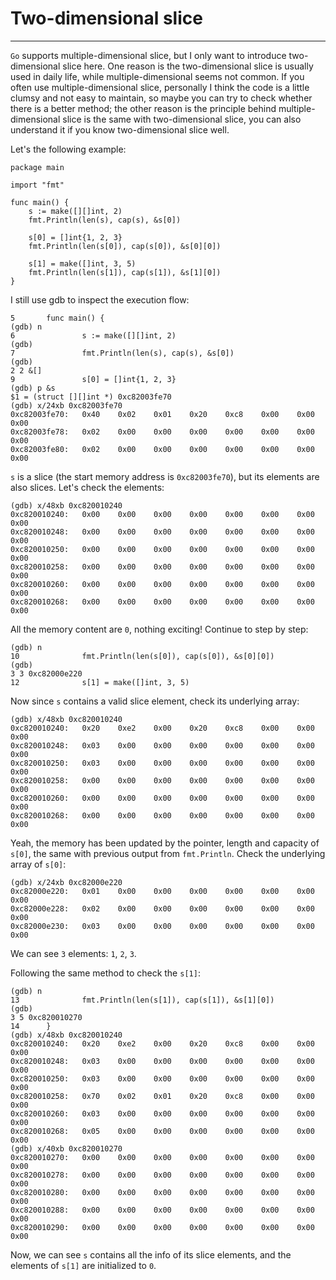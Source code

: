 # Two-dimensional slice
----
`Go` supports multiple-dimensional slice, but I only want to introduce two-dimensional slice here. One reason is the two-dimensional slice is usually used in daily life, while multiple-dimensional seems not common. If you often use multiple-dimensional slice, personally I think the code is a little clumsy and not easy to maintain, so maybe you can try to check whether there is a better method; the other reason is the principle behind multiple-dimensional slice is the same with two-dimensional slice, you can also understand it if you know two-dimensional slice well.  

Let's the following example:  

	package main
	
	import "fmt"
	
	func main() {
		s := make([][]int, 2)
		fmt.Println(len(s), cap(s), &s[0])
	
		s[0] = []int{1, 2, 3}
		fmt.Println(len(s[0]), cap(s[0]), &s[0][0])
	
		s[1] = make([]int, 3, 5)
		fmt.Println(len(s[1]), cap(s[1]), &s[1][0])
	}

I still use gdb to inspect the execution flow:  

	5       func main() {
	(gdb) n
	6               s := make([][]int, 2)
	(gdb)
	7               fmt.Println(len(s), cap(s), &s[0])
	(gdb)
	2 2 &[]
	9               s[0] = []int{1, 2, 3}
	(gdb) p &s
	$1 = (struct [][]int *) 0xc82003fe70
	(gdb) x/24xb 0xc82003fe70
	0xc82003fe70:   0x40    0x02    0x01    0x20    0xc8    0x00    0x00    0x00
	0xc82003fe78:   0x02    0x00    0x00    0x00    0x00    0x00    0x00    0x00
	0xc82003fe80:   0x02    0x00    0x00    0x00    0x00    0x00    0x00    0x00
`s` is a slice (the start memory address is `0xc82003fe70`), but its elements are also slices. Let's check the elements:  

	(gdb) x/48xb 0xc820010240
	0xc820010240:   0x00    0x00    0x00    0x00    0x00    0x00    0x00    0x00
	0xc820010248:   0x00    0x00    0x00    0x00    0x00    0x00    0x00    0x00
	0xc820010250:   0x00    0x00    0x00    0x00    0x00    0x00    0x00    0x00
	0xc820010258:   0x00    0x00    0x00    0x00    0x00    0x00    0x00    0x00
	0xc820010260:   0x00    0x00    0x00    0x00    0x00    0x00    0x00    0x00
	0xc820010268:   0x00    0x00    0x00    0x00    0x00    0x00    0x00    0x00
All the memory content are `0`, nothing exciting! Continue to step by step:  

	(gdb) n
	10              fmt.Println(len(s[0]), cap(s[0]), &s[0][0])
	(gdb)
	3 3 0xc82000e220
	12              s[1] = make([]int, 3, 5)
Now since `s` contains a valid slice element, check its underlying array:  
 
	(gdb) x/48xb 0xc820010240
	0xc820010240:   0x20    0xe2    0x00    0x20    0xc8    0x00    0x00    0x00
	0xc820010248:   0x03    0x00    0x00    0x00    0x00    0x00    0x00    0x00
	0xc820010250:   0x03    0x00    0x00    0x00    0x00    0x00    0x00    0x00
	0xc820010258:   0x00    0x00    0x00    0x00    0x00    0x00    0x00    0x00
	0xc820010260:   0x00    0x00    0x00    0x00    0x00    0x00    0x00    0x00
	0xc820010268:   0x00    0x00    0x00    0x00    0x00    0x00    0x00    0x00
Yeah, the memory has been updated by the pointer, length and capacity of `s[0]`, the same with previous output from `fmt.Println`. Check the underlying array of `s[0]`:  

	(gdb) x/24xb 0xc82000e220
	0xc82000e220:   0x01    0x00    0x00    0x00    0x00    0x00    0x00    0x00
	0xc82000e228:   0x02    0x00    0x00    0x00    0x00    0x00    0x00    0x00
	0xc82000e230:   0x03    0x00    0x00    0x00    0x00    0x00    0x00    0x00

We can see `3` elements: `1`, `2`, `3`.  

Following the same method to check the `s[1]`:  

	(gdb) n
	13              fmt.Println(len(s[1]), cap(s[1]), &s[1][0])
	(gdb)
	3 5 0xc820010270
	14      }
	(gdb) x/48xb 0xc820010240
	0xc820010240:   0x20    0xe2    0x00    0x20    0xc8    0x00    0x00    0x00
	0xc820010248:   0x03    0x00    0x00    0x00    0x00    0x00    0x00    0x00
	0xc820010250:   0x03    0x00    0x00    0x00    0x00    0x00    0x00    0x00
	0xc820010258:   0x70    0x02    0x01    0x20    0xc8    0x00    0x00    0x00
	0xc820010260:   0x03    0x00    0x00    0x00    0x00    0x00    0x00    0x00
	0xc820010268:   0x05    0x00    0x00    0x00    0x00    0x00    0x00    0x00
	(gdb) x/40xb 0xc820010270
	0xc820010270:   0x00    0x00    0x00    0x00    0x00    0x00    0x00    0x00
	0xc820010278:   0x00    0x00    0x00    0x00    0x00    0x00    0x00    0x00
	0xc820010280:   0x00    0x00    0x00    0x00    0x00    0x00    0x00    0x00
	0xc820010288:   0x00    0x00    0x00    0x00    0x00    0x00    0x00    0x00
	0xc820010290:   0x00    0x00    0x00    0x00    0x00    0x00    0x00    0x00

Now, we can see `s` contains all the info of its slice elements, and the elements of `s[1]` are initialized to `0`.